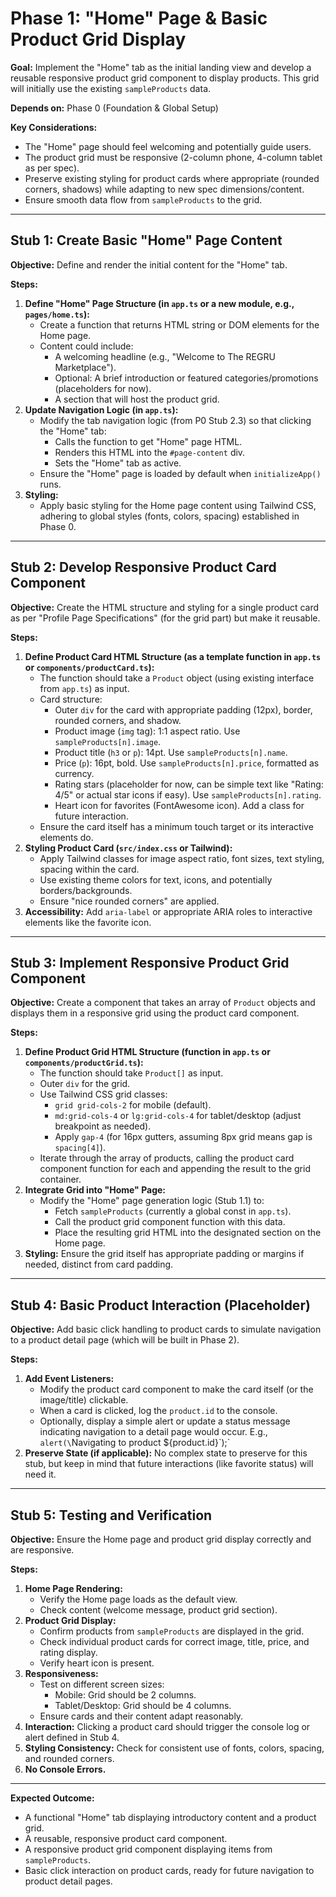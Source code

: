 # Phase 1: "Home" Page & Basic Product Grid Display

**Goal:** Implement the "Home" tab as the initial landing view and develop a reusable responsive product grid component to display products. This grid will initially use the existing `sampleProducts` data.

**Depends on:** Phase 0 (Foundation & Global Setup)

**Key Considerations:**
*   The "Home" page should feel welcoming and potentially guide users.
*   The product grid must be responsive (2-column phone, 4-column tablet as per spec).
*   Preserve existing styling for product cards where appropriate (rounded corners, shadows) while adapting to new spec dimensions/content.
*   Ensure smooth data flow from `sampleProducts` to the grid.

---

## Stub 1: Create Basic "Home" Page Content

**Objective:** Define and render the initial content for the "Home" tab.

**Steps:**

1.  **Define "Home" Page Structure (in `app.ts` or a new module, e.g., `pages/home.ts`):**
    *   Create a function that returns HTML string or DOM elements for the Home page.
    *   Content could include:
        *   A welcoming headline (e.g., "Welcome to The REGRU Marketplace").
        *   Optional: A brief introduction or featured categories/promotions (placeholders for now).
        *   A section that will host the product grid.
2.  **Update Navigation Logic (in `app.ts`):**
    *   Modify the tab navigation logic (from P0 Stub 2.3) so that clicking the "Home" tab:
        *   Calls the function to get "Home" page HTML.
        *   Renders this HTML into the `#page-content` div.
        *   Sets the "Home" tab as active.
    *   Ensure the "Home" page is loaded by default when `initializeApp()` runs.
3.  **Styling:**
    *   Apply basic styling for the Home page content using Tailwind CSS, adhering to global styles (fonts, colors, spacing) established in Phase 0.

---

## Stub 2: Develop Responsive Product Card Component

**Objective:** Create the HTML structure and styling for a single product card as per "Profile Page Specifications" (for the grid part) but make it reusable.

**Steps:**

1.  **Define Product Card HTML Structure (as a template function in `app.ts` or `components/productCard.ts`):**
    *   The function should take a `Product` object (using existing interface from `app.ts`) as input.
    *   Card structure:
        *   Outer `div` for the card with appropriate padding (12px), border, rounded corners, and shadow.
        *   Product image (`img` tag): 1:1 aspect ratio. Use `sampleProducts[n].image`.
        *   Product title (`h3` or `p`): 14pt. Use `sampleProducts[n].name`.
        *   Price (`p`): 16pt, bold. Use `sampleProducts[n].price`, formatted as currency.
        *   Rating stars (placeholder for now, can be simple text like "Rating: 4/5" or actual star icons if easy). Use `sampleProducts[n].rating`.
        *   Heart icon for favorites (FontAwesome icon). Add a class for future interaction.
    *   Ensure the card itself has a minimum touch target or its interactive elements do.
2.  **Styling Product Card (`src/index.css` or Tailwind):**
    *   Apply Tailwind classes for image aspect ratio, font sizes, text styling, spacing within the card.
    *   Use existing theme colors for text, icons, and potentially borders/backgrounds.
    *   Ensure "nice rounded corners" are applied.
3.  **Accessibility:** Add `aria-label` or appropriate ARIA roles to interactive elements like the favorite icon.

---

## Stub 3: Implement Responsive Product Grid Component

**Objective:** Create a component that takes an array of `Product` objects and displays them in a responsive grid using the product card component.

**Steps:**

1.  **Define Product Grid HTML Structure (function in `app.ts` or `components/productGrid.ts`):**
    *   The function should take `Product[]` as input.
    *   Outer `div` for the grid.
    *   Use Tailwind CSS grid classes:
        *   `grid grid-cols-2` for mobile (default).
        *   `md:grid-cols-4` or `lg:grid-cols-4` for tablet/desktop (adjust breakpoint as needed).
        *   Apply `gap-4` (for 16px gutters, assuming 8px grid means gap is `spacing[4]`).
    *   Iterate through the array of products, calling the product card component function for each and appending the result to the grid container.
2.  **Integrate Grid into "Home" Page:**
    *   Modify the "Home" page generation logic (Stub 1.1) to:
        *   Fetch `sampleProducts` (currently a global const in `app.ts`).
        *   Call the product grid component function with this data.
        *   Place the resulting grid HTML into the designated section on the Home page.
3.  **Styling:** Ensure the grid itself has appropriate padding or margins if needed, distinct from card padding.

---

## Stub 4: Basic Product Interaction (Placeholder)

**Objective:** Add basic click handling to product cards to simulate navigation to a product detail page (which will be built in Phase 2).

**Steps:**

1.  **Add Event Listeners:**
    *   Modify the product card component to make the card itself (or the image/title) clickable.
    *   When a card is clicked, log the `product.id` to the console.
    *   Optionally, display a simple alert or update a status message indicating navigation to a detail page would occur. E.g., `alert(\`Navigating to product ${product.id}\`);`
2.  **Preserve State (if applicable):** No complex state to preserve for this stub, but keep in mind that future interactions (like favorite status) will need it.

---

## Stub 5: Testing and Verification

**Objective:** Ensure the Home page and product grid display correctly and are responsive.

**Steps:**

1.  **Home Page Rendering:**
    *   Verify the Home page loads as the default view.
    *   Check content (welcome message, product grid section).
2.  **Product Grid Display:**
    *   Confirm products from `sampleProducts` are displayed in the grid.
    *   Check individual product cards for correct image, title, price, and rating display.
    *   Verify heart icon is present.
3.  **Responsiveness:**
    *   Test on different screen sizes:
        *   Mobile: Grid should be 2 columns.
        *   Tablet/Desktop: Grid should be 4 columns.
    *   Ensure cards and their content adapt reasonably.
4.  **Interaction:** Clicking a product card should trigger the console log or alert defined in Stub 4.
5.  **Styling Consistency:** Check for consistent use of fonts, colors, spacing, and rounded corners.
6.  **No Console Errors.**

---

**Expected Outcome:**
*   A functional "Home" tab displaying introductory content and a product grid.
*   A reusable, responsive product card component.
*   A responsive product grid component displaying items from `sampleProducts`.
*   Basic click interaction on product cards, ready for future navigation to product detail pages. 